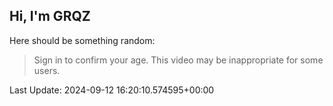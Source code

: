 ## Hi, I'm GRQZ
Here should be something random:  
> Sign in to confirm your age. This video may be inappropriate for some users.


Last Update: 2024-09-12 16:20:10.574595+00:00
